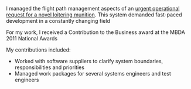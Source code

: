 I managed the flight path management aspects of an [urgent operational request for a novel loitering munition](https://www.mbda-systems.com/press-releases/team-lm-launches-fire-shadow-to-meet-uk-mod-loitering-munition-requirement/). This system demanded fast-paced development in a constantly changing field

For my work, I received a Contribution to the Business award at the MBDA 2011 National Awards

My contributions included:
- Worked with software suppliers to clarify system boundaries, responsibilities and priorities
- Managed work packages for several systems engineers and test engineers